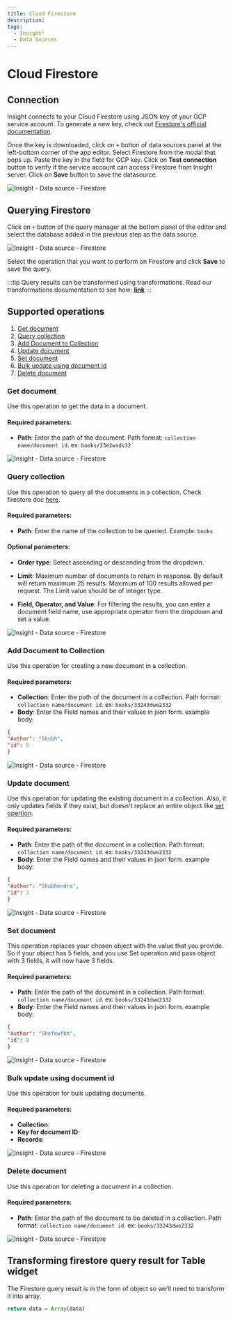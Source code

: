 ```yaml
---
title: Cloud Firestore
description: 
tags:
  - Insight²
  - Data Sources
---
```


# Cloud Firestore

## Connection
Insight connects to your Cloud Firestore using JSON key of your GCP service account.
To generate a new key, check out [Firestore's official documentation](https://cloud.google.com/iam/docs/creating-managing-service-account-keys#iam-service-account-keys-create-console).

Once the key is downloaded, click on `+` button of data sources panel at the left-bottom corner of the app editor. Select Firestore from the modal that pops up. Paste the key in the field for GCP key. Click on **Test connection** button to verify if the service account can access Firestore from Insight server. Click on **Save** button to save the datasource.



![Insight - Data source - Firestore](/_images/insight2/datasource-reference/firestore/add-ds-firestore.gif)

</div>

## Querying Firestore

Click on `+` button of the query manager at the bottom panel of the editor and select the database added in the previous step as the data source.



![Insight - Data source - Firestore](/_images/insight2/datasource-reference/firestore/firestore-query.png)

</div>

Select the operation that you want to perform on Firestore and click **Save** to save the query.

:::tip
Query results can be transformed using transformations. Read our transformations documentation to see how: **[link](/docs/tutorial/transformations)**
:::

## Supported operations
1. [Get document](#get-document)
2. [Query collection](#query-collection)
3. [Add Document to Collection](#add-document-to-collection)
4. [Update document](#update-document)
5. [Set document](#set-document)
6. [Bulk update using document id](#bulk-update-using-document-id)
7. [Delete document](#delete-document)

### Get document

Use this operation to get the data in a document.

#### Required parameters:

- **Path**: Enter the path of the document. Path format: `collection name/document id`. ex: `books/23e2wsds32`



![Insight - Data source - Firestore](/_images/insight2/datasource-reference/firestore/get.png)

</div>

### Query collection

Use this operation to query all the documents in a collection. Check firestore doc [here](https://firebase.google.com/docs/reference/js/v8/firebase.database.Query).

#### Required parameters:

- **Path**: Enter the name of the collection to be queried. Example: `books`

#### Optional parameters:

- **Order type**: Select ascending or descending from the dropdown.

- **Limit**: Maximum number of documents to return in response. By default will return maximum 25 results. Maximum of 100 results allowed per request. The Limit value should be of integer type.

- **Field, Operator, and Value**: For filtering the results, you can enter a document field name, use appropriate operator from the dropdown and set a value.



![Insight - Data source - Firestore](/_images/insight2/datasource-reference/firestore/query-collection.png)



### Add Document to Collection

Use this operation for creating a new document in a collection.

#### Required parameters:

- **Collection**: Enter the path of the document in a collection. Path format: `collection name/document id`. ex: `books/33243dwe2332`
- **Body**: Enter the Field names and their values in json form. example body:
```json
{
"Author": "Shubh",
"id": 5
}
```



![Insight - Data source - Firestore](/_images/insight2/datasource-reference/firestore/add-document.png)



### Update document

Use this operation for updating the existing document in a collection. Also, it only updates fields if they exist, but doesn't replace an entire object like [set opertion](#set-document).

#### Required parameters:

- **Path**: Enter the path of the document in a collection. Path format: `collection name/document id`. ex: `books/33243dwe2332`
- **Body**: Enter the Field names and their values in json form. example body:
```json
{
"Author": "Shubhendra",
"id": 3
}
```



![Insight - Data source - Firestore](/_images/insight2/datasource-reference/firestore/update.png)



### Set document

This operation replaces your chosen object with the value that you provide. So if your object has 5 fields, and you use Set operation and pass object with 3 fields, it will now have 3 fields.

#### Required parameters:

- **Path**: Enter the path of the document in a collection. Path format: `collection name/document id`. ex: `books/33243dwe2332`
- **Body**: Enter the Field names and their values in json form. example body:
```json
{
"Author": "Shefewfbh",
"id": 9
}
```



![Insight - Data source - Firestore](/_images/insight2/datasource-reference/firestore/set.png)



### Bulk update using document id

Use this operation for bulk updating documents.

#### Required parameters:

- **Collection**:
- **Key for document ID**:
- **Records**:




![Insight - Data source - Firestore](/_images/insight2/datasource-reference/firestore/bulk.png)



### Delete document

Use this operation for deleting a document in a collection.

#### Required parameters:

- **Path**: Enter the path of the document to be deleted in a collection. Path format: `collection name/document id`. ex: `books/33243dwe2332`



![Insight - Data source - Firestore](/_images/insight2/datasource-reference/firestore/delete.png)



## Transforming firestore query result for Table widget

The Firestore query result is in the form of object so we’ll need to transform it into array.

```js
return data = Array(data)
```
